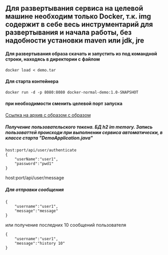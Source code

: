 ## Для развертывания сервиса на целевой машине необходим только Docker, т.к. img содержит в себе весь инструментарий для развертывания и начала работы, без надобности установки maven или jdk, jre

#### Для развертывания образа скачать и запустить из под командной строки, находясь в директории с файлом 
```
docker load < demo.tar
```

#### Для старта контейнера 
``` 
docker run -d -p 8080:8080 docker-normal-demo:1.0-SNAPSHOT
```
#### при необходимости сменить целевой порт запуска

[Ссылка на архив с образом с образом](https://disk.yandex.by/d/QuSQqVgBWWAZQg)

##### Получение пользовательского токена. БД h2 im memory. Запись пользоваттей происходи при выполнении сервиса автоматически, в классе старта "DemoApplication.java"
```
host:port/api/user/authenticate
{
    "userName":"user1",
    "password":"pwd1"
}
```
host:port/api/user/message
##### Для отправки сообщения
```
{
    "username":"user1",
    "message":"message"
}
```
или получение последних 10 сообщений пользователя
```
{
    "username":"user1",
    "message":"history 10"
}
```